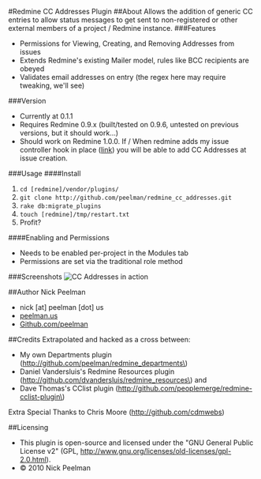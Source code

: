 #Redmine CC Addresses Plugin
##About
Allows the addition of generic CC entries to allow status messages to get sent to non-registered or other external members of a project / Redmine instance.
###Features
+ Permissions for Viewing, Creating, and Removing Addresses from issues
+ Extends Redmine's existing Mailer model, rules like BCC recipients are obeyed
+ Validates email addresses on entry (the regex here may require tweaking, we'll see)

###Version
+ Currently at 0.1.1
+ Requires Redmine 0.9.x (built/tested on 0.9.6, untested on previous versions, but it should work...)
+ Should work on Redmine 1.0.0.  If / When redmine adds my issue controller hook in place \([link](http://www.redmine.org/issues/5891)\) you will be able to add CC Addresses at issue creation.

###Usage
####Install
1. `cd [redmine]/vendor/plugins/`
2. `git clone http://github.com/peelman/redmine_cc_addresses.git`
3. `rake db:migrate_plugins`
4. `touch [redmine]/tmp/restart.txt`
5. Profit?

####Enabling and Permissions
+ Needs to be enabled per-project in the Modules tab
+ Permissions are set via the traditional role method

###Screenshots
![CC Addresses in action](http://peelman.us/skitch/redmine-cc-addresses-screenshot-20100713-211632.png)

##Author
Nick Peelman

- nick \[at\] peelman \[dot\] us
- [peelman.us](http://peelman.us)
- [Github.com/peelman](http://github.com/peelman)

##Credits
Extrapolated and hacked as a cross between:

+ My own Departments plugin \(http://github.com/peelman/redmine_departments\)
+ Daniel Vandersluis's Redmine Resources plugin \(http://github.com/dvandersluis/redmine_resources\)
and
+ Dave Thomas's CClist plugin \(http://github.com/peoplemerge/redmine-cclist-plugin\)

Extra Special Thanks to Chris Moore (http://github.com/cdmwebs)

##Licensing
* This plugin is open-source and licensed under the "GNU General Public License v2" (GPL, http://www.gnu.org/licenses/old-licenses/gpl-2.0.html).
* &copy; 2010 Nick Peelman